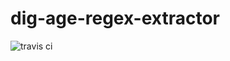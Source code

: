 # dig-age-regex-extractor

![travis ci](https://travis-ci.org/usc-isi-i2/dig-age-regex-extractor.svg?branch=master)
